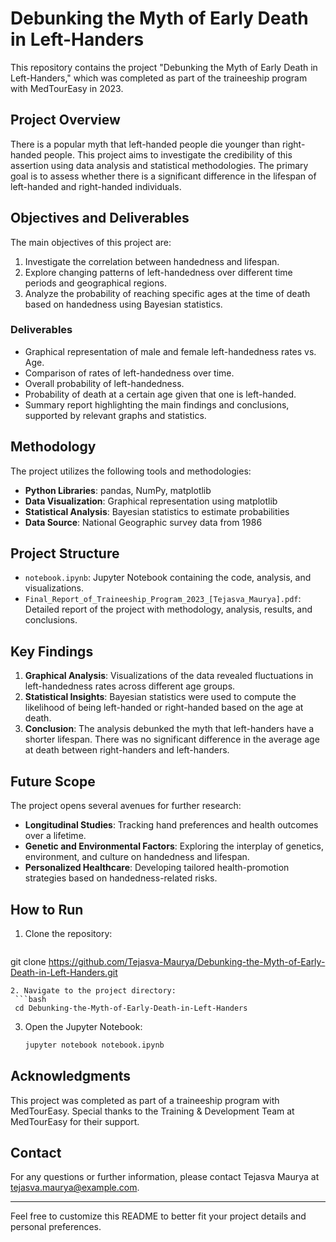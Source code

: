 # Debunking the Myth of Early Death in Left-Handers

This repository contains the project "Debunking the Myth of Early Death in Left-Handers," which was completed as part of the traineeship program with MedTourEasy in 2023.

## Project Overview

There is a popular myth that left-handed people die younger than right-handed people. This project aims to investigate the credibility of this assertion using data analysis and statistical methodologies. The primary goal is to assess whether there is a significant difference in the lifespan of left-handed and right-handed individuals.

## Objectives and Deliverables

The main objectives of this project are:
1. Investigate the correlation between handedness and lifespan.
2. Explore changing patterns of left-handedness over different time periods and geographical regions.
3. Analyze the probability of reaching specific ages at the time of death based on handedness using Bayesian statistics.

### Deliverables
- Graphical representation of male and female left-handedness rates vs. Age.
- Comparison of rates of left-handedness over time.
- Overall probability of left-handedness.
- Probability of death at a certain age given that one is left-handed.
- Summary report highlighting the main findings and conclusions, supported by relevant graphs and statistics.

## Methodology

The project utilizes the following tools and methodologies:
- **Python Libraries**: pandas, NumPy, matplotlib
- **Data Visualization**: Graphical representation using matplotlib
- **Statistical Analysis**: Bayesian statistics to estimate probabilities
- **Data Source**: National Geographic survey data from 1986

## Project Structure

- `notebook.ipynb`: Jupyter Notebook containing the code, analysis, and visualizations.
- `Final_Report_of_Traineeship_Program_2023_[Tejasva_Maurya].pdf`: Detailed report of the project with methodology, analysis, results, and conclusions.

## Key Findings

1. **Graphical Analysis**: Visualizations of the data revealed fluctuations in left-handedness rates across different age groups.
2. **Statistical Insights**: Bayesian statistics were used to compute the likelihood of being left-handed or right-handed based on the age at death.
3. **Conclusion**: The analysis debunked the myth that left-handers have a shorter lifespan. There was no significant difference in the average age at death between right-handers and left-handers.

## Future Scope

The project opens several avenues for further research:
- **Longitudinal Studies**: Tracking hand preferences and health outcomes over a lifetime.
- **Genetic and Environmental Factors**: Exploring the interplay of genetics, environment, and culture on handedness and lifespan.
- **Personalized Healthcare**: Developing tailored health-promotion strategies based on handedness-related risks.

## How to Run

1. Clone the repository:
   ```bash
  git clone https://github.com/Tejasva-Maurya/Debunking-the-Myth-of-Early-Death-in-Left-Handers.git
  ```
2. Navigate to the project directory:
   ```bash
   cd Debunking-the-Myth-of-Early-Death-in-Left-Handers
   ```
3. Open the Jupyter Notebook:
   ```bash
   jupyter notebook notebook.ipynb
   ```

## Acknowledgments

This project was completed as part of a traineeship program with MedTourEasy. Special thanks to the Training & Development Team at MedTourEasy for their support.

## Contact

For any questions or further information, please contact Tejasva Maurya at tejasva.maurya@example.com.

---

Feel free to customize this README to better fit your project details and personal preferences.
